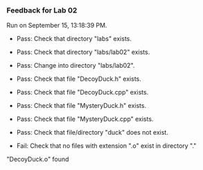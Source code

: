 ### Feedback for Lab 02

Run on September 15, 13:18:39 PM.

+ Pass: Check that directory "labs" exists.

+ Pass: Check that directory "labs/lab02" exists.

+ Pass: Change into directory "labs/lab02".

+ Pass: Check that file "DecoyDuck.h" exists.

+ Pass: Check that file "DecoyDuck.cpp" exists.

+ Pass: Check that file "MysteryDuck.h" exists.

+ Pass: Check that file "MysteryDuck.cpp" exists.

+ Pass: Check that file/directory "duck" does not exist.

+ Fail: Check that no files with extension ".o" exist in directory "."

 "DecoyDuck.o" found

